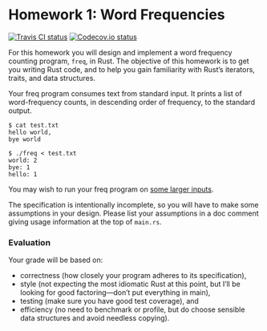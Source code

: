 # Homework 1: Word Frequencies

[![Travis CI status](https://travis-ci.com/nu-rust-course/hw1-tristan_yishan.svg?token=Ase2AYhgcqMDkdsyq9m2&branch=master)](https://travis-ci.com/nu-rust-course/hw1-tristan_yishan) [![Codecov.io status](https://codecov.io/gh/nu-rust-course/hw1-tristan_yishan/branch/master/graph/badge.svg?token=2ogw6qJhPC)](https://codecov.io/gh/nu-rust-course/hw1-tristan_yishan/branch/master)

For this homework you will design and implement a word frequency counting program, `freq`, in Rust. The objective of this homework is to get you writing Rust code, and to help you gain familiarity with Rust’s iterators, traits, and data structures.

Your freq program consumes text from standard input. It prints a list of word-frequency counts, in descending order of frequency, to the standard output.

```
$ cat test.txt
hello world,
bye world

$ ./freq < test.txt
world: 2
bye: 1
hello: 1
```

You may wish to run your freq program on [some larger inputs](http://www.gutenberg.org/files/11/11.txt).

The specification is intentionally incomplete, so you will have to make some assumptions in your design. Please list your assumptions in a doc comment giving usage information at the top of `main.rs`.

### Evaluation

Your grade will be based on:
 - correctness (how closely your program adheres to its specification),
 - style (not expecting the most idiomatic Rust at this point, but I’ll be looking for good factoring—don’t put everything in main),
 - testing (make sure you have good test coverage), and
 - efficiency (no need to benchmark or profile, but do choose sensible data structures and avoid needless copying).
